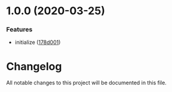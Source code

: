 # 1.0.0 (2020-03-25)


### Features

* initialize ([178d001](https://github.com/worldreaver/Snowflake/commit/178d001198d052fa781af6db439017602887451f))

# Changelog
All notable changes to this project will be documented in this file.
